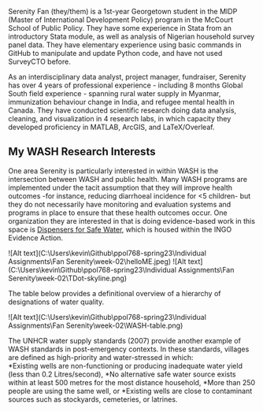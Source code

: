 Serenity Fan (they/them) is a 1st-year Georgetown student in the MIDP (Master of International Development Policy) program in the McCourt School of Public Policy. They have some experience in Stata from an introductory Stata module, as well as analysis of Nigerian household survey panel data. They have elementary experience using basic commands in GitHub to manipulate and update Python code, and have not used SurveyCTO before.  

As an interdisciplinary data analyst, project manager, fundraiser, Serenity has over 4 years of professional experience - including 8 months Global South field experience - spanning rural water supply in Myanmar, immunization behaviour change in India, and refugee mental health in Canada. They have conducted scientific research doing data analysis, cleaning, and visualization in 4 research labs, in which capacity they developed proficiency in MATLAB, ArcGIS, and LaTeX/Overleaf. 

My WASH Research Interests 
-------------
One area Serenity is particularly interested in within WASH is the intersection between WASH and public health. Many WASH programs are implemented under the tacit assumption that they will improve health outcomes -for instance, reducing diarrhoeal incidence for <5 children- but they do not necessarily have monitoring and evaluation systems and programs in place to ensure that these health outcomes occur. One organization they are interested in that is doing evidence-based work in this space is [Dispensers for Safe Water](https://www.evidenceaction.org/dispensersforsafewater/), which is housed within the INGO Evidence Action.   

![Alt text](C:\Users\kevin\Github\ppol768-spring23\Individual Assignments\Fan Serenity\week-02\helloME.jpeg)
![Alt text](C:\Users\kevin\Github\ppol768-spring23\Individual Assignments\Fan Serenity\week-02\TDot-skyline.png)

The table below provides a definitional overview of a hierarchy of designations of water quality. 

![Alt text](C:\Users\kevin\Github\ppol768-spring23\Individual Assignments\Fan Serenity\week-02\WASH-table.png)

The UNHCR water supply standards (2007) provide another example of WASH standards in post-emergency contexts. In these standards, villages are defined as high-priority and water-stressed in which:  
*Existing wells are non-functioning or producing inadequate water yield (less than 0.2 Litres/second), 
*No alternative safe water source exists within at least 500 metres for the most distance household,
*More than 250 people are using the same well, or 
*Existing wells are close to contaminant sources such as stockyards, cemeteries, or latrines. 



